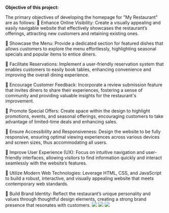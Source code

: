  **Objective of this project:**
          
The primary objectives of developing the homepage for "My Restaurant" are as follows:
	Enhance Online Visibility: Create a visually appealing and easily navigable website that effectively showcases the restaurant’s offerings, attracting new customers and retaining existing ones.

	Showcase the Menu: Provide a dedicated section for featured dishes that allows customers to explore the menu effortlessly, highlighting seasonal specials and popular items to entice diners.

	Facilitate Reservations: Implement a user-friendly reservation system that enables customers to easily book tables, enhancing convenience and improving the overall dining experience.

	Encourage Customer Feedback: Incorporate a review submission feature that invites diners to share their experiences, fostering a sense of community and providing valuable insights for the restaurant's improvement.

	Promote Special Offers: Create space within the design to highlight promotions, events, and seasonal offerings, encouraging customers to take advantage of limited-time deals and enhancing sales.

	Ensure Accessibility and Responsiveness: Design the website to be fully responsive, ensuring optimal viewing experiences across various devices and screen sizes, thus accommodating all users.

	Improve User Experience (UX): Focus on intuitive navigation and user-friendly interfaces, allowing visitors to find information quickly and interact seamlessly with the website’s features.

	Utilize Modern Web Technologies: Leverage HTML, CSS, and JavaScript to build a robust, interactive, and visually appealing website that meets contemporary web standards.

	Build Brand Identity: Reflect the restaurant’s unique personality and values through thoughtful design elements, creating a strong brand presence that resonates with customers.
![](output1(1).png)
![](output1(2).png)
![](output1(3).png)
